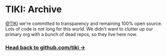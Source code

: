 # TIKI: Archive

[@TIKI](https://mytiki.com) we're committed to transparency and remaining 100% open source. Lots of code is not long for this world. We didn't want to clutter up our primary org with a bunch of dead repos, so they live here now.

### [Head back to github.com/tiki →](https://github.com/tiki)
